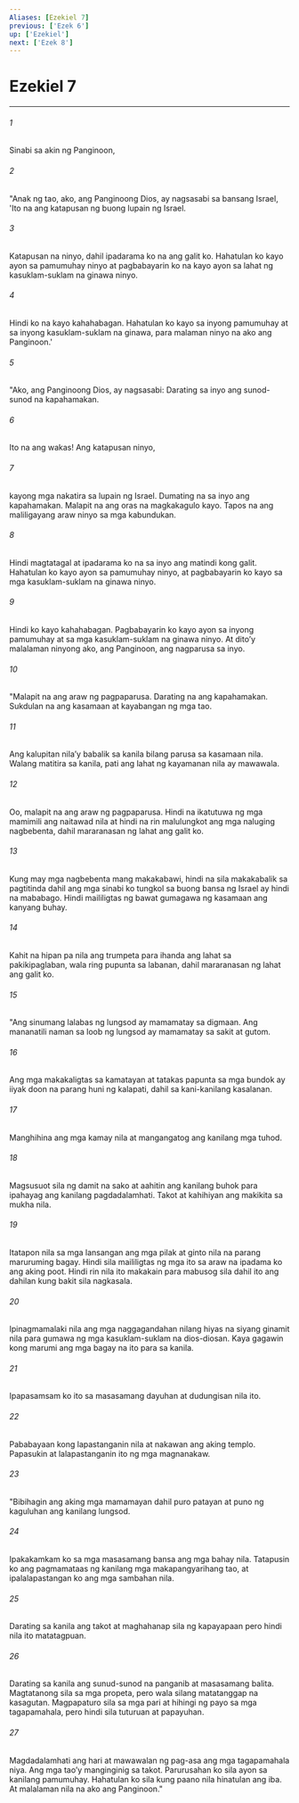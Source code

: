 ```yaml
---
Aliases: [Ezekiel 7]
previous: ['Ezek 6']
up: ['Ezekiel']
next: ['Ezek 8']
---
```

# Ezekiel 7

***


###### 1 


Sinabi sa akin ng Panginoon, 


###### 2 


"Anak ng tao, ako, ang Panginoong Dios, ay nagsasabi sa bansang Israel, 'Ito na ang katapusan ng buong lupain ng Israel. 


###### 3 


Katapusan na ninyo, dahil ipadarama ko na ang galit ko. Hahatulan ko kayo ayon sa pamumuhay ninyo at pagbabayarin ko na kayo ayon sa lahat ng kasuklam-suklam na ginawa ninyo. 


###### 4 


Hindi ko na kayo kahahabagan. Hahatulan ko kayo sa inyong pamumuhay at sa inyong kasuklam-suklam na ginawa, para malaman ninyo na ako ang Panginoon.' 


###### 5 


"Ako, ang Panginoong Dios, ay nagsasabi: Darating sa inyo ang sunod-sunod na kapahamakan. 


###### 6 


Ito na ang wakas! Ang katapusan ninyo, 


###### 7 


kayong mga nakatira sa lupain ng Israel. Dumating na sa inyo ang kapahamakan. Malapit na ang oras na magkakagulo kayo. Tapos na ang maliligayang araw ninyo sa mga kabundukan. 


###### 8 


Hindi magtatagal at ipadarama ko na sa inyo ang matindi kong galit. Hahatulan ko kayo ayon sa pamumuhay ninyo, at pagbabayarin ko kayo sa mga kasuklam-suklam na ginawa ninyo. 


###### 9 


Hindi ko kayo kahahabagan. Pagbabayarin ko kayo ayon sa inyong pamumuhay at sa mga kasuklam-suklam na ginawa ninyo. At ditoʼy malalaman ninyong ako, ang Panginoon, ang nagparusa sa inyo. 


###### 10 


"Malapit na ang araw ng pagpaparusa. Darating na ang kapahamakan. Sukdulan na ang kasamaan at kayabangan ng mga tao. 


###### 11 


Ang kalupitan nilaʼy babalik sa kanila bilang parusa sa kasamaan nila. Walang matitira sa kanila, pati ang lahat ng kayamanan nila ay mawawala. 


###### 12 


Oo, malapit na ang araw ng pagpaparusa. Hindi na ikatutuwa ng mga mamimili ang naitawad nila at hindi na rin malulungkot ang mga naluging nagbebenta, dahil mararanasan ng lahat ang galit ko. 


###### 13 


Kung may mga nagbebenta mang makakabawi, hindi na sila makakabalik sa pagtitinda dahil ang mga sinabi ko tungkol sa buong bansa ng Israel ay hindi na mababago. Hindi maililigtas ng bawat gumagawa ng kasamaan ang kanyang buhay. 


###### 14 


Kahit na hipan pa nila ang trumpeta para ihanda ang lahat sa pakikipaglaban, wala ring pupunta sa labanan, dahil mararanasan ng lahat ang galit ko. 


###### 15 


"Ang sinumang lalabas ng lungsod ay mamamatay sa digmaan. Ang mananatili naman sa loob ng lungsod ay mamamatay sa sakit at gutom. 


###### 16 


Ang mga makakaligtas sa kamatayan at tatakas papunta sa mga bundok ay iiyak doon na parang huni ng kalapati, dahil sa kani-kanilang kasalanan. 


###### 17 


Manghihina ang mga kamay nila at mangangatog ang kanilang mga tuhod. 


###### 18 


Magsusuot sila ng damit na sako at aahitin ang kanilang buhok para ipahayag ang kanilang pagdadalamhati. Takot at kahihiyan ang makikita sa mukha nila. 


###### 19 


Itatapon nila sa mga lansangan ang mga pilak at ginto nila na parang maruruming bagay. Hindi sila maililigtas ng mga ito sa araw na ipadama ko ang aking poot. Hindi rin nila ito makakain para mabusog sila dahil ito ang dahilan kung bakit sila nagkasala. 


###### 20 


Ipinagmamalaki nila ang mga naggagandahan nilang hiyas na siyang ginamit nila para gumawa ng mga kasuklam-suklam na dios-diosan. Kaya gagawin kong marumi ang mga bagay na ito para sa kanila. 


###### 21 


Ipapasamsam ko ito sa masasamang dayuhan at dudungisan nila ito. 


###### 22 


Pababayaan kong lapastanganin nila at nakawan ang aking templo. Papasukin at lalapastanganin ito ng mga magnanakaw. 


###### 23 


"Bibihagin ang aking mga mamamayan dahil puro patayan at puno ng kaguluhan ang kanilang lungsod. 


###### 24 


Ipakakamkam ko sa mga masasamang bansa ang mga bahay nila. Tatapusin ko ang pagmamataas ng kanilang mga makapangyarihang tao, at ipalalapastangan ko ang mga sambahan nila. 


###### 25 


Darating sa kanila ang takot at maghahanap sila ng kapayapaan pero hindi nila ito matatagpuan. 


###### 26 


Darating sa kanila ang sunud-sunod na panganib at masasamang balita. Magtatanong sila sa mga propeta, pero wala silang matatanggap na kasagutan. Magpapaturo sila sa mga pari at hihingi ng payo sa mga tagapamahala, pero hindi sila tuturuan at papayuhan. 


###### 27 


Magdadalamhati ang hari at mawawalan ng pag-asa ang mga tagapamahala niya. Ang mga taoʼy manginginig sa takot. Parurusahan ko sila ayon sa kanilang pamumuhay. Hahatulan ko sila kung paano nila hinatulan ang iba. At malalaman nila na ako ang Panginoon."
